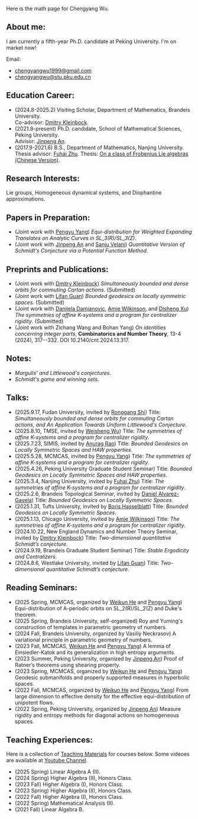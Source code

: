 Here is the math page for Chengyang Wu.

## About me:

I am currently a fifth-year Ph.D. candidate at Peking University. I'm on market now!

Email:<br>
- chengyangwu1999@gmail.com
- chengyangwu@stu.pku.edu.cn

## Education Career:
- (2024.8-2025.2) Visiting Scholar, Department of Mathematics, Brandeis University.<br>
Co-advisor: [Dmitry Kleinbock](https://people.brandeis.edu/~kleinboc/).
- (2021.9-present) Ph.D. candidate, School of Mathematical Sciences, Peking University.<br>
Advisor: [Jinpeng An](https://www.math.pku.edu.cn/teachers/anjp/).
- (2017.9-2021.6) B.S., Department of Mathematics, Nanjing University.<br>
Thesis advisor: [Fuhai Zhu](https://math.nju.edu.cn/jzyg/apypl/20240321/i261793.html).
Thesis: [On a class of Frobenius Lie algebras (Chinese Version)](File/Undergraduate_Thesis.pdf).  

## Research Interests:

Lie groups, Homogeneous dynamical systems, and Diophantine approximations. 

## Papers in Preparation:
- (Joint work with [Pengyu Yang](http://www.mcm.ac.cn/people/members/202208/t20220831_645157.html)) _Equi-distribution for Weighted Expanding Translates on Analytic Curves in SL_3(R)/SL_3(Z)_.
- (Joint work with [Jinpeng An](https://www.math.pku.edu.cn/teachers/anjp/) and [Sanju Velani]()) _Quantitative Version of Schmidt's Conjecture via a Potential Function Method_.

## Preprints and Publications:
- (Joint work with [Dmitry Kleinbock](https://people.brandeis.edu/~kleinboc/)) _Simultaneously bounded and dense orbits for commuting Cartan actions_. (Submitted)
- (Joint work with [Lifan Guan](https://www.westlake.edu.cn/faculty/lifan-guan.html)) _Bounded geodesics on locally symmetric spaces_. (Submitted)
- (Joint work with [Danijela Damjanovic](https://www.kth.se/profile/ddam), [Amie Wilkinson](https://math.uchicago.edu/~wilkinso/), and [Disheng Xu](https://sites.google.com/view/dishengxu/homepage)) _The symmetries of affine K-systems and a program for centralizer rigidity_. (Submitted)
- (Joint work with Zichang Wang and Bohan Yang) _On identities concerning integer parts_, **Combinatorics and Number Theory**, 13-4 (2024), 317--332. DOI 10.2140/cnt.2024.13.317.

## Notes:
- _Margulis' and Littlewood's conjectures_.
- _Schmidt's game and winning sets_.
  

## Talks:
- (2025.9.17, Fudan University, invited by [Ronggang Shi](https://rgstone.github.io/)) Title: _Simultaneously bounded and dense orbits for commuting Cartan actions, and An Application Towards Uniform Littlewood's Conjecture_.
- (2025.8.10, TMSE, invited by [Weisheng Wu](https://math.xmu.edu.cn/info/1081/11192.htm)) Title: _The symmetries of affine K-systems and a program for centralizer rigidity_.
- (2025.7.23, SIMIS, invited by [Anurag Rao](https://sites.google.com/view/anuragraoswebsite/home)) Title: _Bounded Geodesics on Locally Symmetric Spaces and HAW properties_.
- (2025.5.28, MCMCAS, invited by [Pengyu Yang](http://www.mcm.ac.cn/people/members/202208/t20220831_645157.html)) Title: _The symmetries of affine K-systems and a program for centralizer rigidity_.
- (2025.4.26, Peking University Graduate Student Seminar) Title: _Bounded Geodesics on Locally Symmetric Spaces and HAW properties_.
- (2025.3.4, Nanjing University, invited by [Fuhai Zhu](https://math.nju.edu.cn/jzyg/apypl/20240321/i261793.html)) Title: _The symmetries of affine K-systems and a program for centralizer rigidity_.
- (2025.2.6, Brandeis Topological Seminar, invited by [Daniel Alvarez-Gavela](https://danielalvarezgavela.com/)) Title: _Bounded Geodesics on Locally Symmetric Spaces_.
- (2025.1.31, Tufts University, invited by [Boris Hasselblatt](https://facultyprofiles.tufts.edu/boris-hasselblatt)) Title: _Bounded Geodesics on Locally Symmetric Spaces_.
- (2025.1.13, Chicago University, invited by [Amie Wilkinson](https://math.uchicago.edu/~wilkinso/)) Title: _The symmetries of affine K-systems and a program for centralizer rigidity_.
- (2024.10.22, New England Dynamics and Number Theory Seminar, invited by [Dmitry Kleinbock](https://people.brandeis.edu/~kleinboc/)) Title: _Two-dimensional
quantitative Schmidt’s conjecture_.
- (2024.9.19, Brandeis Graduate Student Seminar) Title: _Stable Ergodicity and Centralizers_.
- (2024.8.6, Westlake University, invited by [Lifan Guan](https://www.westlake.edu.cn/faculty/lifan-guan.html)) Title: _Two-dimensional
quantitative Schmidt’s conjecture_.

## Reading Seminars:
- (2025 Spring, MCMCAS, organized by [Weikun He](http://homepage.amss.ac.cn/research/homePage/17902e3d211d45d7b099d774bbd98463/myHomePage.html) and [Pengyu Yang](http://www.mcm.ac.cn/people/members/202208/t20220831_645157.html)) Equi-distribution of A-periodic orbits on SL_2(R)/SL_2(Z) and Duke's theorem.
- (2025 Spring, Brandeis University, self-organized) Roy and Yuming's construction of templates in parametric geometry of numbers.
- (2024 Fall, Brandeis University, organized by Vasiliy Neckrasov) A variational principle in parametric geometry of numbers.
- (2023 Fall, MCMCAS, [Weikun He](http://homepage.amss.ac.cn/research/homePage/17902e3d211d45d7b099d774bbd98463/myHomePage.html) and [Pengyu Yang](http://www.mcm.ac.cn/people/members/202208/t20220831_645157.html)) A lemma of Einsiedler-Katok and its generalization in high entropy arguments.
- (2023 Summer, Peking University, organized by [Jinpeng An](https://www.math.pku.edu.cn/teachers/anjp/)) Proof of Ratner’s theorems using shearing property.
- (2023 Spring, MCMCAS, organized by [Weikun He](http://homepage.amss.ac.cn/research/homePage/17902e3d211d45d7b099d774bbd98463/myHomePage.html) and [Pengyu Yang](http://www.mcm.ac.cn/people/members/202208/t20220831_645157.html)) Geodesic submanifolds and properly supported measures in hyperbolic spaces.
- (2022 Fall, MCMCAS, organized by [Weikun He](http://homepage.amss.ac.cn/research/homePage/17902e3d211d45d7b099d774bbd98463/myHomePage.html) and [Pengyu Yang](http://www.mcm.ac.cn/people/members/202208/t20220831_645157.html)) From large dimension to effective density for the effective equi-distribution of unipotent flows.
- (2022 Spring, Peking University, organized by [Jinpeng An](https://www.math.pku.edu.cn/teachers/anjp/)) Measure rigidity and entropy methods for diagonal actions on homogeneous spaces.

## Teaching Experiences:

Here is a collection of [Teaching Materials](http://scholar.pku.edu.cn/chengyangwu/classes) for courses below. Some videoes are available at [Youtube Channel](https://www.youtube.com/@chengyangwu1999).
- (2025 Spring) Linear Algebra A (II).
- (2024 Spring) Higher Algebra (II), Honors Class.
- (2023 Fall) Higher Algebra (I), Honors Class.
- (2023 Spring) Higher Algebra (II), Honors Class.
- (2022 Fall) Higher Algebra (I), Honors Class.
- (2022 Spring) Mathematical Analysis (II).
- (2021 Fall) Linear Algebra B.
